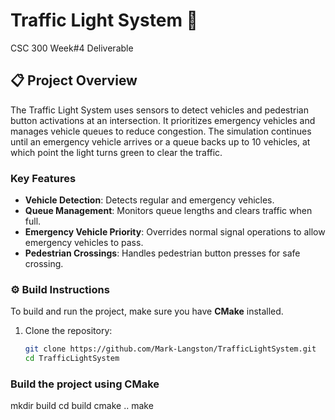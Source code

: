# Traffic Light System 🚦

CSC 300 Week#4 Deliverable

## 📋 Project Overview
The Traffic Light System uses sensors to detect vehicles and pedestrian button activations at an intersection. It prioritizes emergency vehicles and manages vehicle queues to reduce congestion. The simulation continues until an emergency vehicle arrives or a queue backs up to 10 vehicles, at which point the light turns green to clear the traffic.

### Key Features
- **Vehicle Detection**: Detects regular and emergency vehicles.
- **Queue Management**: Monitors queue lengths and clears traffic when full.
- **Emergency Vehicle Priority**: Overrides normal signal operations to allow emergency vehicles to pass.
- **Pedestrian Crossings**: Handles pedestrian button presses for safe crossing.


### ⚙️ Build Instructions
To build and run the project, make sure you have **CMake** installed.

1. Clone the repository:
   ```bash
   git clone https://github.com/Mark-Langston/TrafficLightSystem.git
   cd TrafficLightSystem

### Build the project using CMake

mkdir build
cd build
cmake ..
make
